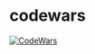 # codewars


[![CodeWars](https://www.codewars.com/users/kam773/badges/large)](https://www.codewars.com/users/kam773)

